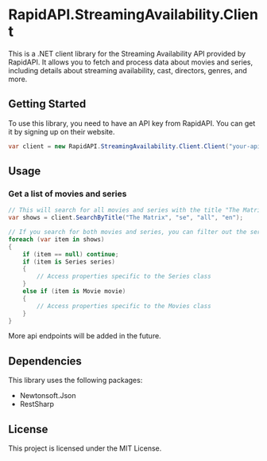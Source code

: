 # RapidAPI.StreamingAvailability.Client

This is a .NET client library for the Streaming Availability API provided by RapidAPI. It allows you to fetch and process data about movies and series, including details about streaming availability, cast, directors, genres, and more.

## Getting Started

To use this library, you need to have an API key from RapidAPI. You can get it by signing up on their website.

```csharp
var client = new RapidAPI.StreamingAvailability.Client.Client("your-api-key");
```

## Usage

### Get a list of movies and series

```csharp
// This will search for all movies and series with the title "The Matrix" in Sweden with the language set to English.
var shows = client.SearchByTitle("The Matrix", "se", "all", "en");

// If you search for both movies and series, you can filter out the series by checking the type of the object.
foreach (var item in shows)
{
    if (item == null) continue;
    if (item is Series series)
    {
        // Access properties specific to the Series class
    }
    else if (item is Movie movie)
    {
        // Access properties specific to the Movies class
    }
}
```

More api endpoints will be added in the future.

## Dependencies

This library uses the following packages:

- Newtonsoft.Json
- RestSharp

## License

This project is licensed under the MIT License.
